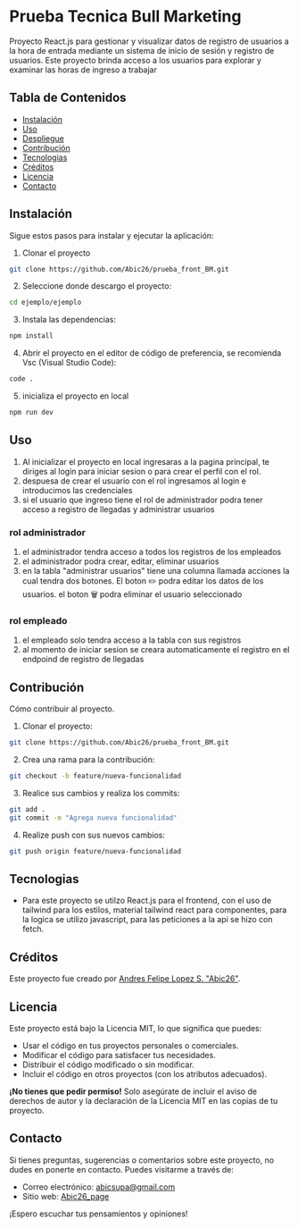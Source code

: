 # Prueba Tecnica Bull Marketing

Proyecto React.js para gestionar y visualizar datos de registro de usuarios a la hora de entrada mediante un sistema de inicio de sesión y registro de usuarios. Este proyecto brinda acceso a los usuarios para explorar y examinar las horas de ingreso a trabajar

## Tabla de Contenidos

- [Instalación](#instalación)
- [Uso](#uso)
- [Despliegue](#despliegue)
- [Contribución](#Contribución)
- [Tecnologias](#Tecnologias)
- [Créditos](#créditos)
- [Licencia](#licencia)
- [Contacto](#contacto)

## Instalación

Sigue estos pasos para instalar y ejecutar la aplicación:

1. Clonar el proyecto 
```sh
git clone https://github.com/Abic26/prueba_front_BM.git
```
2. Seleccione donde descargo el proyecto:
```sh
cd ejemplo/ejemplo
```
3. Instala las dependencias:
```sh
npm install
```
4. Abrir el proyecto en el editor de código de preferencia, se recomienda Vsc (Visual Studio Code):
```sh
code .
```
5. inicializa el proyecto en local
```sh
npm run dev
```
## Uso

1. Al inicializar el proyecto en local ingresaras a la pagina principal, te diriges al login para iniciar sesion o para crear el perfil con el rol.
2. despuesa de crear el usuario con el rol ingresamos al login e introducimos las credenciales
3. si el usuario que ingreso tiene el rol de administrador podra tener acceso a registro de llegadas y administrar usuarios
### rol administrador
1. el administrador tendra acceso a todos los registros de los empleados
2. el administrador podra crear, editar, eliminar usuarios
3. en la tabla "administrar usuarios" tiene una columna llamada acciones la cual tendra dos botones. El boton ✏️ podra editar los datos de los usuarios. el boton 🗑️ podra eliminar el usuario seleccionado
### rol empleado
1. el empleado solo tendra acceso a la tabla con sus registros
2. al momento de iniciar sesion se creara automaticamente el registro en el endpoind de registro de llegadas

## Contribución

Cómo contribuir al proyecto.
1. Clonar el proyecto:
```sh
git clone https://github.com/Abic26/prueba_front_BM.git
```
2. Crea una rama para la contribución: 
```sh
git checkout -b feature/nueva-funcionalidad
```
3. Realice sus cambios y realiza los commits: 
```sh
git add .
git commit -m "Agrega nueva funcionalidad"
```
4. Realize push con sus nuevos cambios: 
```sh
git push origin feature/nueva-funcionalidad
```

## Tecnologias

- Para este proyecto se utilzo React.js para el frontend, con el uso de tailwind para los estilos, material tailwind react para componentes, para la logica se utilizo javascript, para las peticiones a la api se hizo con fetch.

## Créditos

Este proyecto fue creado por [Andres Felipe Lopez S. "Abic26"](https://github.com/Abic26).

## Licencia

Este proyecto está bajo la Licencia MIT, lo que significa que puedes:

- Usar el código en tus proyectos personales o comerciales.
- Modificar el código para satisfacer tus necesidades.
- Distribuir el código modificado o sin modificar.
- Incluir el código en otros proyectos (con los atributos adecuados).

**¡No tienes que pedir permiso!** Solo asegúrate de incluir el aviso de derechos de autor y la declaración de la Licencia MIT en las copias de tu proyecto.

## Contacto

Si tienes preguntas, sugerencias o comentarios sobre este proyecto, no dudes en ponerte en contacto. Puedes visitarme a través de:

- Correo electrónico: [abicsupa@gmail.com](mailto:abicsupa@gmail.com)
- Sitio web: [Abic26_page](https://abicdev.vercel.app/)

¡Espero escuchar tus pensamientos y opiniones!

